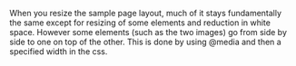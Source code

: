 When you resize the sample page layout, much of it stays fundamentally the same except for resizing of some elements and reduction in white space. However some elements (such as the two images) go from side by side to one on top of the other. This is done by using @media and then a specified width in the css.